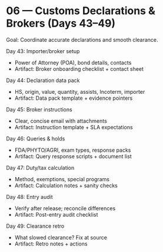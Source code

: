 # 06 — Customs Declarations & Brokers (Days 43–49)

Goal: Coordinate accurate declarations and smooth clearance.

Day 43: Importer/broker setup
- Power of Attorney (POA), bond details, contacts
- Artifact: Broker onboarding checklist + contact sheet

Day 44: Declaration data pack
- HS, origin, value, quantity, assists, Incoterm, importer
- Artifact: Data pack template + evidence pointers

Day 45: Broker instructions
- Clear, concise email with attachments
- Artifact: Instruction template + SLA expectations

Day 46: Queries & holds
- FDA/PHYTO/AGRI, exam types, response packs
- Artifact: Query response scripts + document list

Day 47: Duty/tax calculation
- Method, exemptions, special programs
- Artifact: Calculation notes + sanity checks

Day 48: Entry audit
- Verify after release; reconcile differences
- Artifact: Post-entry audit checklist

Day 49: Clearance retro
- What slowed clearance? Fix at source
- Artifact: Retro notes + actions
